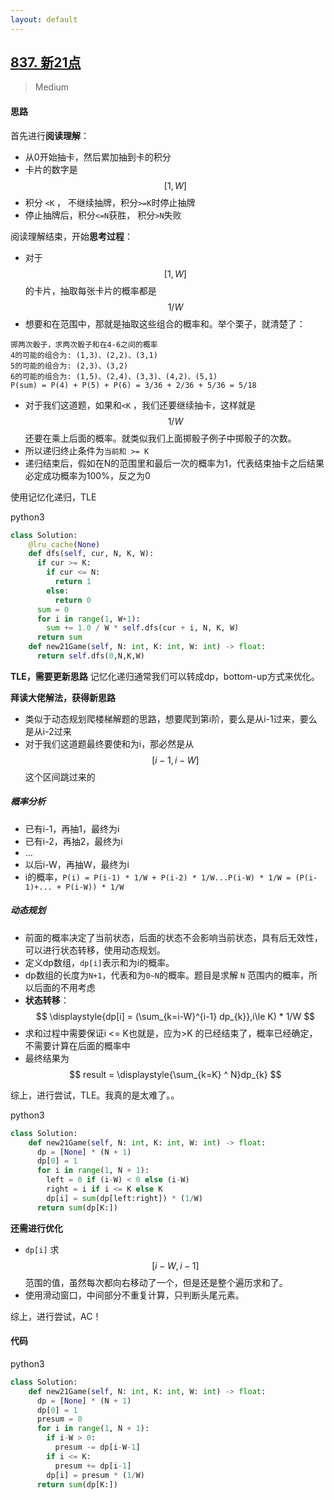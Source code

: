 ```yaml
---
layout: default
---
```


## [837\. 新21点](https://leetcode-cn.com/problems/new-21-game/)
> Medium

#### 思路

首先进行**阅读理解**：

* 从0开始抽卡，然后累加抽到卡的积分
* 卡片的数字是 $$ [1, W] $$
* 积分 `<K` ， 不继续抽牌，积分`>=K`时停止抽牌
* 停止抽牌后，积分`<=N`获胜， 积分`>N`失败

阅读理解结束，开始**思考过程**：

* 对于 $$ [1, W] $$ 的卡片，抽取每张卡片的概率都是 $$ 1/W $$
* 想要和在范围中，那就是抽取这些组合的概率和。举个栗子，就清楚了：

```
掷两次骰子，求两次骰子和在4-6之间的概率
4的可能的组合为: (1,3)、(2,2)、(3,1)
5的可能的组合为: (2,3)、(3,2)
6的可能的组合为: (1,5)、(2,4)、(3,3)、(4,2)、(5,1)
P(sum) = P(4) + P(5) + P(6) = 3/36 + 2/36 + 5/36 = 5/18
```

* 对于我们这道题，如果和`<K` ，我们还要继续抽卡，这样就是 $$ 1/W $$ 还要在乘上后面的概率。就类似我们上面掷骰子例子中掷骰子的次数。
* 所以递归终止条件为`当前和 >= K `
* 递归结束后，假如在N的范围里和最后一次的概率为1，代表结束抽卡之后结果必定成功概率为100%，反之为0

使用记忆化递归，TLE

python3

```python
class Solution:
    @lru_cache(None)
    def dfs(self, cur, N, K, W):
      if cur >= K:
        if cur <= N:
          return 1
        else:
          return 0
      sum = 0
      for i in range(1, W+1):
        sum += 1.0 / W * self.dfs(cur + i, N, K, W)
      return sum
    def new21Game(self, N: int, K: int, W: int) -> float:
      return self.dfs(0,N,K,W)
```

**TLE，需要更新思路** 记忆化递归通常我们可以转成dp，bottom-up方式来优化。

**拜读大佬解法，获得新思路**

* 类似于动态规划爬楼梯解题的思路，想要爬到第i阶，要么是从i-1过来，要么是从i-2过来
* 对于我们这道题最终要使和为i，那必然是从$$ [i-1,i-W] $$这个区间跳过来的

##### 概率分析

* 已有i-1，再抽1，最终为i
* 已有i-2，再抽2，最终为i
* ...
* 以后i-W，再抽W，最终为i
* i的概率，` P(i) = P(i-1) * 1/W + P(i-2) * 1/W...P(i-W) * 1/W = (P(i-1)+... + P(i-W)) * 1/W `

##### 动态规划

* 前面的概率决定了当前状态，后面的状态不会影响当前状态，具有后无效性，可以进行状态转移，使用动态规划。
* 定义dp数组，`dp[i]`表示和为i的概率。
* dp数组的长度为`N+1`，代表和为`0~N`的概率。题目是求解 `N` 范围内的概率，所以后面的不用考虑
* **状态转移**：$$ \displaystyle{dp[i] =  (\sum_{k=i-W}^{i-1} dp_{k}},i\le K) * 1/W $$
* 求和过程中需要保证i <= K也就是，应为>K 的已经结束了，概率已经确定，不需要计算在后面的概率中
* 最终结果为 $$ result = \displaystyle{\sum_{k=K} ^ N}dp_{k} $$

综上，进行尝试，TLE。我真的是太难了。。

python3

```python
class Solution:
    def new21Game(self, N: int, K: int, W: int) -> float:
      dp = [None] * (N + 1)
      dp[0] = 1
      for i in range(1, N + 1):
        left = 0 if (i-W) < 0 else (i-W)
        right = i if i <= K else K 
        dp[i] = sum(dp[left:right]) * (1/W)
      return sum(dp[K:])
```

**还需进行优化**

* `dp[i]` 求$$ [i-W,i-1] $$范围的值，虽然每次都向右移动了一个，但是还是整个遍历求和了。
* 使用滑动窗口，中间部分不重复计算，只判断头尾元素。

综上，进行尝试，AC！

#### 代码

python3
```python
class Solution:
    def new21Game(self, N: int, K: int, W: int) -> float:
      dp = [None] * (N + 1)
      dp[0] = 1
      presum = 0
      for i in range(1, N + 1):
        if i-W > 0:
          presum -= dp[i-W-1]
        if i <= K:
          presum += dp[i-1]
        dp[i] = presum * (1/W)
      return sum(dp[K:])
```
